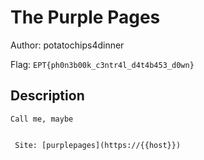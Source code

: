 # The Purple Pages
Author: potatochips4dinner

Flag: `EPT{ph0n3b00k_c3ntr4l_d4t4b453_d0wn}`
## Description
```
Call me, maybe


 Site: [purplepages](https://{{host}})
```

